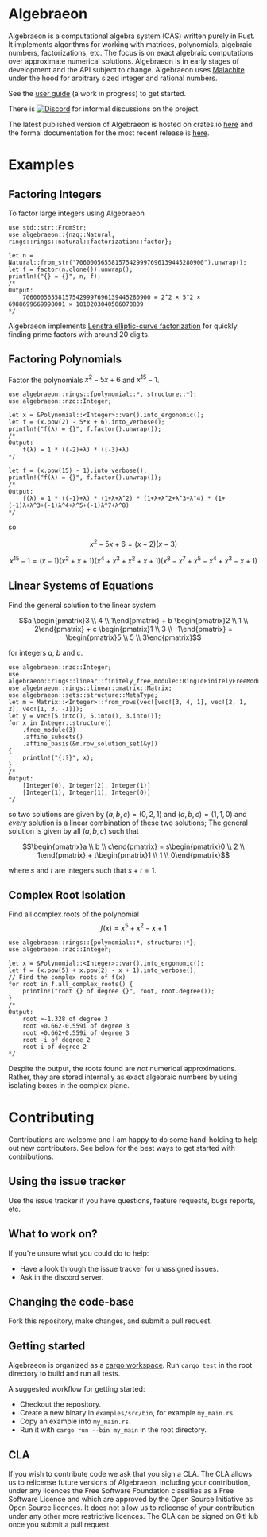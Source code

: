 # Algebraeon

Algebraeon is a computational algebra system (CAS) written purely in Rust. It implements algorithms for working with matrices, polynomials, algebraic numbers, factorizations, etc. The focus is on exact algebraic computations over approximate numerical solutions. Algebraeon is in early stages of development and the API subject to change. Algebraeon uses [Malachite](https://www.malachite.rs/) under the hood for arbitrary sized integer and rational numbers.

See the [user guide](https://pishleback.github.io/Algebraeon/) (a work in progress) to get started. 

There is [![Discord](https://img.shields.io/badge/Discord-Join%20Chat-7289DA?logo=discord&logoColor=white)](https://discord.gg/DBqbPqPMKR) for informal discussions on the project.

The latest published version of Algebraeon is hosted on crates.io [here](https://crates.io/crates/algebraeon) and the formal documentation for the most recent release is [here](https://docs.rs/algebraeon/latest/algebraeon/).

# Examples

## Factoring Integers

To factor large integers using Algebraeon

```
use std::str::FromStr;
use algebraeon::{nzq::Natural, rings::rings::natural::factorization::factor};

let n = Natural::from_str("706000565581575429997696139445280900").unwrap();
let f = factor(n.clone()).unwrap();
println!("{} = {}", n, f);
/*
Output:
    706000565581575429997696139445280900 = 2^2 × 5^2 × 6988699669998001 × 1010203040506070809
*/
```

Algebraeon implements [Lenstra elliptic-curve factorization](https://en.wikipedia.org/wiki/Lenstra_elliptic-curve_factorization) for quickly finding prime factors with around 20 digits.

## Factoring Polynomials

Factor the polynomials $x^2 - 5x + 6$ and $x^{15} - 1$.

```
use algebraeon::rings::{polynomial::*, structure::*};
use algebraeon::nzq::Integer;

let x = &Polynomial::<Integer>::var().into_ergonomic();
let f = (x.pow(2) - 5*x + 6).into_verbose();
println!("f(λ) = {}", f.factor().unwrap());
/*
Output:
    f(λ) = 1 * ((-2)+λ) * ((-3)+λ)
*/

let f = (x.pow(15) - 1).into_verbose();
println!("f(λ) = {}", f.factor().unwrap());
/*
Output:
    f(λ) = 1 * ((-1)+λ) * (1+λ+λ^2) * (1+λ+λ^2+λ^3+λ^4) * (1+(-1)λ+λ^3+(-1)λ^4+λ^5+(-1)λ^7+λ^8)
*/
```

so

```math
x^2 - 5x + 6 = (x-2)(x-3)
```

```math
x^{15}-1 = (x-1)(x^2+x+1)(x^4+x^3+x^2+x+1)(x^8-x^7+x^5-x^4+x^3-x+1)
```

## Linear Systems of Equations

Find the general solution to the linear system

```math
a \begin{pmatrix}3 \\ 4 \\ 1\end{pmatrix} + b \begin{pmatrix}2 \\ 1 \\ 2\end{pmatrix} + c \begin{pmatrix}1 \\ 3 \\ -1\end{pmatrix} = \begin{pmatrix}5 \\ 5 \\ 3\end{pmatrix}
```

for integers $a$, $b$ and $c$.

```
use algebraeon::nzq::Integer;
use algebraeon::rings::linear::finitely_free_module::RingToFinitelyFreeModuleSignature;
use algebraeon::rings::linear::matrix::Matrix;
use algebraeon::sets::structure::MetaType;
let m = Matrix::<Integer>::from_rows(vec![vec![3, 4, 1], vec![2, 1, 2], vec![1, 3, -1]]);
let y = vec![5.into(), 5.into(), 3.into()];
for x in Integer::structure()
    .free_module(3)
    .affine_subsets()
    .affine_basis(&m.row_solution_set(&y))
{
    println!("{:?}", x);
}
/*
Output:
    [Integer(0), Integer(2), Integer(1)]
    [Integer(1), Integer(1), Integer(0)]
*/
```

so two solutions are given by $(a, b, c) = (0, 2, 1)$ and $(a, b, c) = (1, 1, 0)$ and _every_ solution is a linear combination of these two solutions; The general solution is given by all $(a, b, c)$ such that

```math
\begin{pmatrix}a \\ b \\ c\end{pmatrix} = s\begin{pmatrix}0 \\ 2 \\ 1\end{pmatrix} + t\begin{pmatrix}1 \\ 1 \\ 0\end{pmatrix}
```

where $s$ and $t$ are integers such that $s + t = 1$.

## Complex Root Isolation

Find all complex roots of the polynomial
$$f(x) = x^5 + x^2 - x + 1$$

```
use algebraeon::rings::{polynomial::*, structure::*};
use algebraeon::nzq::Integer;

let x = &Polynomial::<Integer>::var().into_ergonomic();
let f = (x.pow(5) + x.pow(2) - x + 1).into_verbose();
// Find the complex roots of f(x)
for root in f.all_complex_roots() {
    println!("root {} of degree {}", root, root.degree());
}
/*
Output:
    root ≈-1.328 of degree 3
    root ≈0.662-0.559i of degree 3
    root ≈0.662+0.559i of degree 3
    root -i of degree 2
    root i of degree 2
*/
```

Despite the output, the roots found are _not_ numerical approximations. Rather, they are stored internally as exact algebraic numbers by using isolating boxes in the complex plane.

# Contributing

Contributions are welcome and I am happy to do some hand-holding to help out new contributors. See below for the best ways to get started with contributions.

## Using the issue tracker

Use the issue tracker if you have questions, feature requests, bugs reports, etc.

## What to work on?

If you're unsure what you could do to help:
 - Have a look through the issue tracker for unassigned issues.
 - Ask in the discord server.

## Changing the code-base

Fork this repository, make changes, and submit a pull request.

## Getting started

Algebraeon is organized as a [cargo workspace](https://doc.rust-lang.org/book/ch14-03-cargo-workspaces.html). Run `cargo test` in the root directory to build and run all tests.

A suggested workflow for getting started:
- Checkout the repository.
- Create a new binary in `examples/src/bin`, for example `my_main.rs`.
- Copy an example into `my_main.rs`.
- Run it with `cargo run --bin my_main` in the root directory.

## CLA

If you wish to contribute code we ask that you sign a CLA. The CLA allows us to relicense future versions of Algebraeon, including your contribution, under any licences the Free Software Foundation classifies as a Free Software Licence and which are approved by the Open Source Initiative as Open Source licences. It does not allow us to relicense of your contribution under any other more restrictive licences. The CLA can be signed on GitHub once you submit a pull request.

